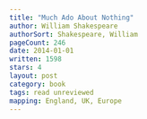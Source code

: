 ```yaml
---
title: "Much Ado About Nothing"
author: William Shakespeare
authorSort: Shakespeare, William
pageCount: 246
date: 2014-01-01
written: 1598
stars: 4
layout: post
category: book
tags: read unreviewed
mapping: England, UK, Europe
---
```

